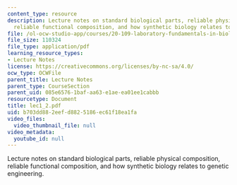 ```yaml
---
content_type: resource
description: Lecture notes on standard biological parts, reliable physical composition,
  reliable functional composition, and how synthetic biology relates to genetic engineering.
file: /ol-ocw-studio-app/courses/20-109-laboratory-fundamentals-in-biological-engineering-fall-2007/b703dd882eefd8825186ec61f18ea1fa_lec1_2.pdf
file_size: 110324
file_type: application/pdf
learning_resource_types:
- Lecture Notes
license: https://creativecommons.org/licenses/by-nc-sa/4.0/
ocw_type: OCWFile
parent_title: Lecture Notes
parent_type: CourseSection
parent_uid: 085e6576-1baf-aa63-e1ae-ea01ee1cabbb
resourcetype: Document
title: lec1_2.pdf
uid: b703dd88-2eef-d882-5186-ec61f18ea1fa
video_files:
  video_thumbnail_file: null
video_metadata:
  youtube_id: null
---
```

Lecture notes on standard biological parts, reliable physical composition, reliable functional composition, and how synthetic biology relates to genetic engineering.